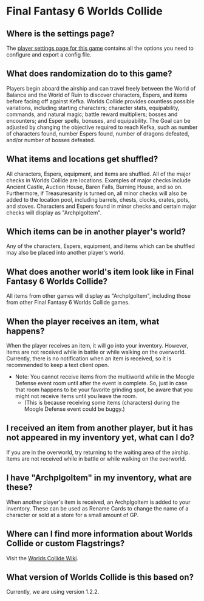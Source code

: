 # Final Fantasy 6 Worlds Collide

## Where is the settings page?

The [player settings page for this game](../player-settings) contains all the options you need to configure and export a
config file.

## What does randomization do to this game?

Players begin aboard the airship and can travel freely between the World of Balance and the World of Ruin to discover characters, Espers, and items before facing off against Kefka.
Worlds Collide provides countless possible variations, including starting characters; character stats, equipability, commands, and natural magic; battle reward multipliers; bosses and encounters; and Esper spells, bonuses, and equipability. The Goal can be adjusted by changing the objective required to reach Kefka, such as number of characters found, number Espers found, number of dragons defeated, and/or number of bosses defeated.

## What items and locations get shuffled?

All characters, Espers, equipment, and items are shuffled. All of the major checks in Worlds Collide are locations. Examples of major checks include Ancient Castle, Auction House, Baren Falls, Burning House, and so on. Furthermore, if Treasuresanity is turned on, all minor checks will also be added to the location pool, including barrels, chests, clocks, crates, pots, and stoves. Characters and Espers found in minor checks and certain major checks will display as "ArchplgoItem".

## Which items can be in another player's world?

Any of the characters, Espers, equipment, and items which can be shuffled may also be placed into another player's world.

## What does another world's item look like in Final Fantasy 6 Worlds Collide?

All items from other games will display as "ArchplgoItem", including those from other Final Fantasy 6 Worlds Collide games.

## When the player receives an item, what happens?

When the player receives an item, it will go into your inventory. However, items are not received while in battle or while walking on the overworld. Currently, there is no notification when an item is received, so it is recommended to keep a text client open.

- Note: You cannot receive items from the multiworld while in the Moogle Defense event room until after the event is complete.
  So, just in case that room happens to be your favorite grinding spot, be aware that you might not receive items until you leave the room.
  - (This is because receiving some items (characters) during the Moogle Defense event could be buggy.)

## I received an item from another player, but it has not appeared in my inventory yet, what can I do?

If you are in the overworld, try returning to the waiting area of the airship. Items are not received while in battle or while walking on the overworld.


## I have "ArchplgoItem" in my inventory, what are these?

When another player's item is received, an ArchplgoItem is added to your inventory. These can be used as Rename Cards to change the name of a character or sold at a store for a small amount of GP.

## Where can I find more information about Worlds Collide or custom Flagstrings?

Visit the [Worlds Collide Wiki](https://wiki.ff6worldscollide.com/).

## What version of Worlds Collide is this based on?

Currently, we are using version 1.2.2.
